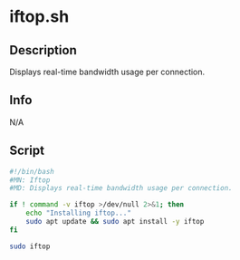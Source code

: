 # iftop.sh

## Description
Displays real-time bandwidth usage per connection.

## Info
N/A

## Script
```bash
#!/bin/bash
#MN: Iftop
#MD: Displays real-time bandwidth usage per connection.

if ! command -v iftop >/dev/null 2>&1; then
    echo "Installing iftop..."
    sudo apt update && sudo apt install -y iftop
fi

sudo iftop
```
